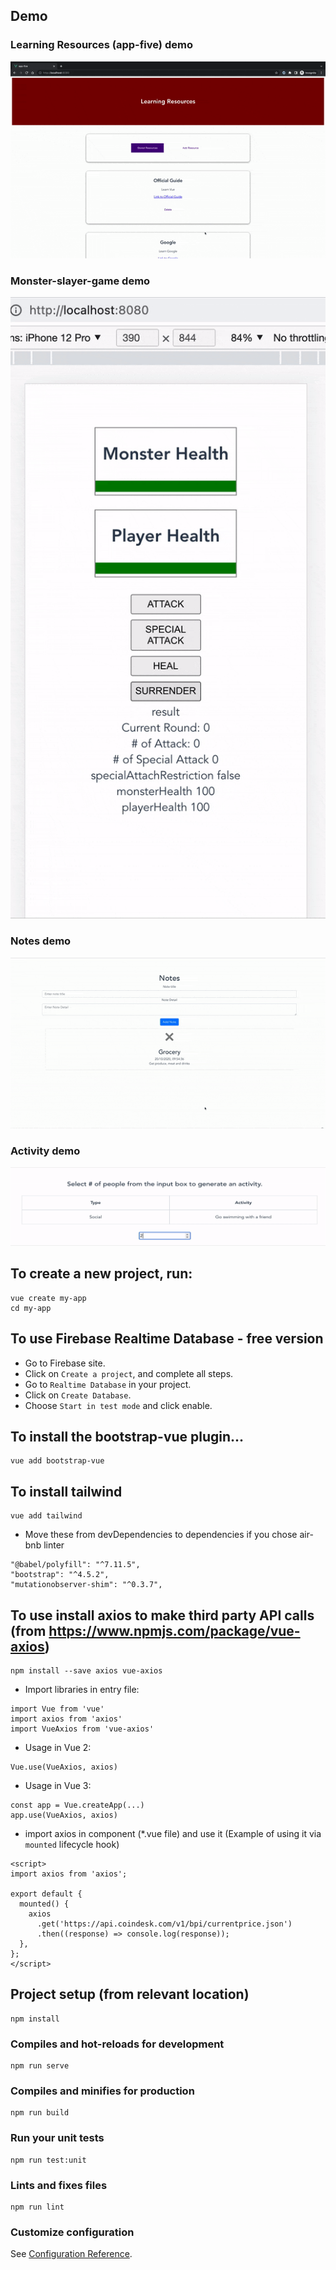 ## Demo

### Learning Resources (app-five) demo
![Demo](./app-five/src/assets/learning-resources.gif)

### Monster-slayer-game demo
![Demo](./monster-slayer-game/src/assets/game-demo.gif)

### Notes demo
![notes.png](./my-app/src/assets/notes.gif)

### Activity demo
![activity.png](./my-app/src/assets/activity.gif)

## To create a new project, run:
```
vue create my-app
cd my-app
```

## To use Firebase Realtime Database - free version
- Go to Firebase site.
- Click on `Create a project`, and complete all steps.
- Go to `Realtime Database` in your project.
- Click on `Create Database`.
- Choose `Start in test mode` and click enable.

## To install the bootstrap-vue plugin...
```
vue add bootstrap-vue
```

## To install tailwind
```
vue add tailwind
```

- Move these from devDependencies to dependencies if you chose air-bnb linter
```
"@babel/polyfill": "^7.11.5",
"bootstrap": "^4.5.2",
"mutationobserver-shim": "^0.3.7",
```

## To use install axios to make third party API calls (from https://www.npmjs.com/package/vue-axios)
```
npm install --save axios vue-axios
```
- Import libraries in entry file:

```
import Vue from 'vue'
import axios from 'axios'
import VueAxios from 'vue-axios'
```

- Usage in Vue 2:

```
Vue.use(VueAxios, axios)
```

- Usage in Vue 3:

```
const app = Vue.createApp(...)
app.use(VueAxios, axios)
```

- import axios in component (*.vue file) and use it (Example of using it via `mounted` lifecycle hook)
```
<script>
import axios from 'axios';

export default {
  mounted() {
    axios
      .get('https://api.coindesk.com/v1/bpi/currentprice.json')
      .then((response) => console.log(response));
  },
};
</script>
```

## Project setup (from relevant location)
```
npm install
```

### Compiles and hot-reloads for development
```
npm run serve
```

### Compiles and minifies for production
```
npm run build
```

### Run your unit tests
```
npm run test:unit
```

### Lints and fixes files
```
npm run lint
```

### Customize configuration
See [Configuration Reference](https://cli.vuejs.org/config/).

